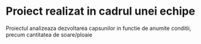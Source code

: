 # Proiect realizat in cadrul unei echipe
Proiectul analizeaza dezvoltarea capsunilor in functie de anumite conditii, precum cantitatea de soare/ploaie  
